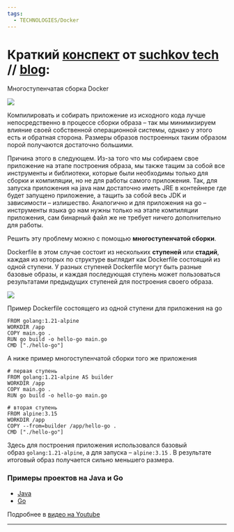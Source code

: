 ```yaml
---
tags:
  - TECHNOLOGIES/Docker
---
```

# Краткий [конспект](https://suchkov.tech/%d0%bc%d0%bd%d0%be%d0%b3%d0%be%d1%81%d1%82%d1%83%d0%bf%d0%b5%d0%bd%d1%87%d0%b0%d1%82%d0%b0%d1%8f-%d1%81%d0%b1%d0%be%d1%80%d0%ba%d0%b0-docker/) от [suchkov tech](https://www.youtube.com/@suchkov-tech) // [blog](https://suchkov.tech/blog/):
Многоступенчатая сборка Docker

![](https://suchkov.tech/wp-content/uploads/2024/03/Docker-preivew-8-1-1024x306.png)

Компилировать и собирать приложение из исходного кода лучше непосредственно в процессе сборки образа – так мы минимизируем влияние своей собственной операционной системы, однако у этого есть и обратная сторона. Размеры образов построенных таким образом порой получаются достаточно большими.

Причина этого в следующем. Из-за того что мы собираем свое приложение на этапе построения образа, мы также тащим за собой все инструменты и библиотеки, которые были необходимы только для сборки и компиляции, но не для работы самого приложения. Так, для запуска приложения на java нам достаточно иметь JRE в контейнере где будет запущено приложение, а тащить за собой весь JDK и зависимости – излишество. Аналогично и для приложения на go – инструменты языка go нам нужны только на этапе компиляции приложения, сам бинарный файл же не требует ничего дополнительно для работы.

Решить эту проблему можно с помощью **многоступенчатой сборки**.

Dockerfile в этом случае состоит из нескольких **ступеней** или **стадий**, каждая из которых по структуре выглядит как Dockerfile состоящий из одной ступени. У разных ступеней Dockerfile могут быть разные базовые образы, и каждая последующая ступень может пользоваться результатами предыдущих ступеней для построения своего образа.

![](https://suchkov.tech/wp-content/uploads/2024/03/Docker-%D0%BC%D0%BD%D0%BE%D0%B3%D0%BE%D1%81%D1%82%D1%83%D0%BF%D0%B5%D0%BD%D1%87%D0%B0%D1%82%D0%B0%D1%8F-%D1%81%D0%B1%D0%BE%D1%80%D0%BA%D0%B0-%D0%B8-%D0%B0%D0%BB%D1%8C%D1%82%D0%B5%D1%80%D0%BD%D0%B0%D1%82%D0%B8%D0%B2%D1%8B-Dockerfile-1024x576.png)

Пример Dockerfile состоящего из одной ступени для приложения на go

```plain
FROM golang:1.21-alpine
WORKDIR /app
COPY main.go .
RUN go build -o hello-go main.go
CMD ["./hello-go"]
```

А ниже пример многоступенчатой сборки того же приложения

```plain
# первая ступень
FROM golang:1.21-alpine AS builder
WORKDIR /app
COPY main.go .
RUN go build -o hello-go main.go

# вторая ступень
FROM alpine:3.15
WORKDIR /app
COPY --from=builder /app/hello-go .
CMD ["./hello-go"]
```

Здесь для построения приложения использовался базовый образ `golang:1.21-alpine`, а для запуска – `alpine:3.15` . В результате итоговый образ получается сильно меньшего размера.

### Примеры проектов на Java и Go

- [Java](https://github.com/SuchkovDenis/java-hello-multistage)
- [Go](https://github.com/SuchkovDenis/go-hello-multistage)

Подробнее в [видео на Youtube](https://youtu.be/9NqfyBcCyUs)

---
